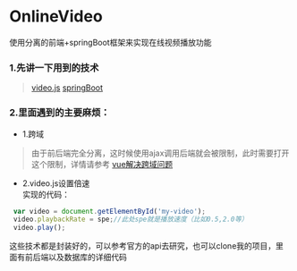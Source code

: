 # OnlineVideo
使用分离的前端+springBoot框架来实现在线视频播放功能
### 1.先讲一下用到的技术
> [video.js](https://videojs.com/)
> [springBoot](http://spring.io/projects/spring-boot)
### 2.里面遇到的主要麻烦：     
* 1.跨域
> 由于前后端完全分离，这时候使用ajax调用后端就会被限制，此时需要打开这个限制，详情请参考 [vue解决跨域问题](https://blog.csdn.net/zhiyikeji/article/details/84865865)
* 2.video.js设置倍速     
实现的代码：
```js
 var video = document.getElementById('my-video');
 video.playbackRate = spe;//此处spe就是播放速度（比如0.5,2.0等）
 video.play();
```
这些技术都是封装好的，可以参考官方的api去研究，也可以clone我的项目，里面有前后端以及数据库的详细代码
